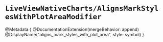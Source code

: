# ``LiveViewNativeCharts/AlignsMarkStylesWithPlotAreaModifier``

@Metadata {
    @DocumentationExtension(mergeBehavior: append)
    @DisplayName("aligns_mark_styles_with_plot_area", style: symbol)
}
